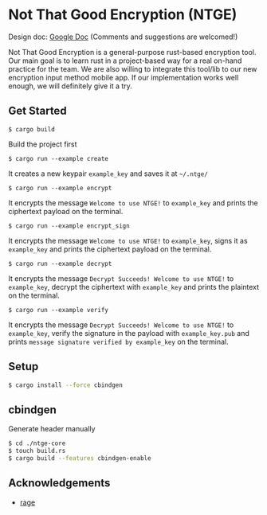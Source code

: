 # Not That Good Encryption (NTGE)

Design doc: [Google Doc](https://docs.google.com/document/d/1rI3G_YtyeDMQmRI4D7oIdvdhjY4rfBeBA6c7aXybJhU/edit?usp=sharing) (Comments and suggestions are welcomed!)

Not That Good Encryption is a general-purpose rust-based encryption tool. Our main goal is to learn rust in a project-based way for a real on-hand practice for the team. We are also willing to integrate this tool/lib to our new encryption input method mobile app. If our implementation works well enough, we will definitely give it a try.

## Get Started

`$ cargo build`

Build the project first

`$ cargo run --example create`

It creates a new keypair `example_key` and saves it at `~/.ntge/`

`$ cargo run --example encrypt`

It encrypts the message `Welcome to use NTGE!` to `example_key` and prints the ciphertext payload on the terminal.

`$ cargo run --example encrypt_sign`

It encrypts the message `Welcome to use NTGE!` to `example_key`, signs it as `example_key` and prints the ciphertext payload on the terminal.

`$ cargo run --example decrypt`

It encrypts the message `Decrypt Succeeds! Welcome to use NTGE!` to `example_key`, decrypt the ciphertext with `example_key` and prints the plaintext on the terminal.

`$ cargo run --example verify`

It encrypts the message `Decrypt Succeeds! Welcome to use NTGE!` to `example_key`, verify the signature in the payload with `example_key.pub` and prints `message signature verified by example_key` on the terminal.

## Setup
```bash
$ cargo install --force cbindgen
```

## cbindgen
Generate header manually

```bash
$ cd ./ntge-core
$ touch build.rs
$ cargo build --features cbindgen-enable
```

## Acknowledgements
- [rage](https://github.com/str4d/rage)
